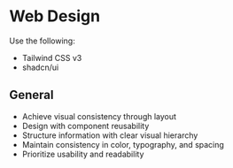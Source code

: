 # Web Design

Use the following:

* Tailwind CSS v3
* shadcn/ui

## General

* Achieve visual consistency through layout
* Design with component reusability
* Structure information with clear visual hierarchy
* Maintain consistency in color, typography, and spacing
* Prioritize usability and readability

